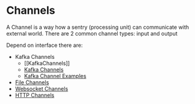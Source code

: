 # Channels

A Channel is a way how a sentry (processing unit) can communicate with external world. There are 2 common channel types: input and output

Depend on interface there are:

- Kafka Channels
	- [[KafkaChannels]]
    - [Kafka Channels](Channels/KafkaChannels.md)
    - [Kafka Channel Examples](Channels//KafkaChannelExamples.md)
- [File Channels](Channels/FileChannel.md)
- [Websocket Channels](Channels/WebscoketChannel.md)
- [HTTP Channels](Channels/HTTPChannels.md)
